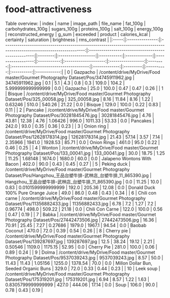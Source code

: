 # food-attractiveness


Table overview:
| index |       name      |                                                       image_path                                                       |                      file_name                      | fat_100g | carbohydrates_100g | sugars_100g | proteins_100g |      salt_100g     | energy_100g | reconstructed_energy |       g_sum       | exceeded |                 product                | calories_kcal | certainty | saturation | brightness | rms_contrast |
|:-----:|:---------------:|:----------------------------------------------------------------------------------------------------------------------:|:---------------------------------------------------:|:--------:|:------------------:|:-----------:|:-------------:|:------------------:|:-----------:|:--------------------:|:-----------------:|:--------:|:--------------------------------------:|:-------------:|:---------:|:----------:|:----------:|:------------:|
|     0 | Gazpacho        | /content/drive/MyDrive/Food master/Gourmet Photography Dataset/Pos/34745911962.jpg                                     | 34745911962.jpg                                     |      0.1 |                5.1 |         4.3 |           0.8 |                0.3 |       109.0 |                104.2 | 5.999999999999999 |      0.0 | Gazpacho                               |          25.0 |     100.0 |       0.47 |       0.47 |         0.26 |
|     1 | Bisque          | /content/drive/MyDrive/Food master/Gourmet Photography Dataset/Pos/325_00058.jpg                                       | 325_00058.jpg                                       |     8.16 |              11.84 |        8.16 |          1.22 |            0.63246 |       510.0 |               540.26 |             21.22 |      0.0 | Bisque                                 |         129.0 |     100.0 |       0.22 |       0.83 |         0.11 |
|     2 | Pancake         | /content/drive/MyDrive/Food master/Gourmet Photography Dataset/Pos/30281845476.jpg                                     | 30281845476.jpg                                     |     4.76 |              43.81 |       12.38 |          4.76 |            1.06426 |       996.0 |              1011.33 |             53.33 |      0.0 | Pancakes                               |         242.0 |      93.0 |       0.35 |       0.36 |         0.23 |
|     3 | Onion ring      | /content/drive/MyDrive/Food master/Gourmet Photography Dataset/Pos/12628178314.jpg                                     | 12628178314.jpg                                     |    21.43 |              57.14 |        3.57 |          7.14 |            2.35966 |      1941.0 |              1928.53 |             85.71 |      0.0 | Onion Rings                            |         461.0 |      95.0 |       0.22 |       0.46 |         0.25 |
|     4 | Wonton          | /content/drive/MyDrive/Food master/Gourmet Photography Dataset/Pos/133_00041.jpg                                       | 133_00041.jpg                                       |     30.0 |              18.75 |        1.25 |         11.25 |            1.68148 |      1674.0 |               1680.0 |              60.0 |      0.0 | Jalapeno Wontons With Bacon            |         402.0 |      90.0 |       0.43 |       0.45 |         0.27 |
|     5 | Peking duck     | /content/drive/MyDrive/Food master/Gourmet Photography Dataset/Pos/Hangzhou_王品台塑牛排-武林店_台塑牛排_11_865390.jpg | Hangzhou_王品台塑牛排-武林店_台塑牛排_11_865390.jpg |      0.0 |              11.25 |        10.0 |          0.83 | 0.0101599999999999 |       192.0 |               205.36 |             12.08 |      0.0 | Donald Duck 100% Pure Orange Juice     |          49.0 |      86.0 |       0.48 |       0.43 |         0.34 |
|     6 | Chili con carne | /content/drive/MyDrive/Food master/Gourmet Photography Dataset/Pos/11356882433.jpg                                     | 11356882433.jpg                                     |     6.78 |                7.2 |        1.27 |           7.2 |            0.96774 |       498.0 |               509.22 |             21.18 |      0.0 | Chili Con Carne                        |         122.0 |     100.0 |       0.56 |       0.47 |         0.19 |
|     7 | Babka           | /content/drive/MyDrive/Food master/Gourmet Photography Dataset/Pos/27442473506.jpg                                     | 27442473506.jpg                                     |    16.36 |              70.91 |       25.45 |          7.27 |            0.27686 |      1979.0 |               1967.1 |             94.54 |      0.0 | Baobab Coconut                         |         470.0 |      72.0 |       0.39 |       0.54 |         0.26 |
|     8 | Cherry pie      | /content/drive/MyDrive/Food master/Gourmet Photography Dataset/Pos/139287697.jpg                                       | 139287697.jpg                                       |     12.5 |              38.24 |       19.12 |          2.21 |            0.50546 |      1109.0 |              1175.15 |             52.95 |      0.0 | Cherry Pie                             |         281.0 |     100.0 |       0.06 |       0.89 |         0.24 |
|     9 | Dolma           | /content/drive/MyDrive/Food master/Gourmet Photography Dataset/Pos/9537039243.jpg                                      | 9537039243.jpg                                      |     8.57 |               50.0 |       11.43 |         11.43 |            1.05156 |      1255.0 |              1378.54 |              70.0 |      0.0 | Millon Dollar Bun, Seeded Organic Buns |         329.0 |      72.0 |       0.33 |       0.44 |         0.23 |
|    10 | Leek soup       | /content/drive/MyDrive/Food master/Gourmet Photography Dataset/Pos/175319201.jpg                                       | 175319201.jpg                                       |     6.94 |               8.57 |        1.22 |          1.63 | 0.8305799999999999 |       427.0 |               444.06 |             17.14 |      0.0 | Soup                                   |         106.0 |      90.0 |       0.78 |       0.43 |         0.19 |
